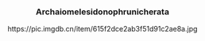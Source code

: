 ### <center> Archaiomelesidonophrunicherata </center>
<center> https://pic.imgdb.cn/item/615f2dce2ab3f51d91c2ae8a.jpg <center>

